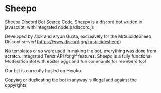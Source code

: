 # Sheepo
Sheepo Discord Bot Source Code.
Sheepo is a discord bot written in javascript, with integrated node.js/discord.js

Developed by Alok and Aryun Gupta, exclusively for the MrSuicideSheep Discord server! (https://www.discord.gg/mrsuicidesheep)

No templates or so were used in making the bot, everything was done from scratch.
Integrated Tenor API for gif features.
Sheepo is a fully functional Moderation Bot with easter eggs and
fun commands for members too!

Our bot is currently hosted on Heroku.

Copying or duplicating the bot in anyway is illegal and against the copyrights.
